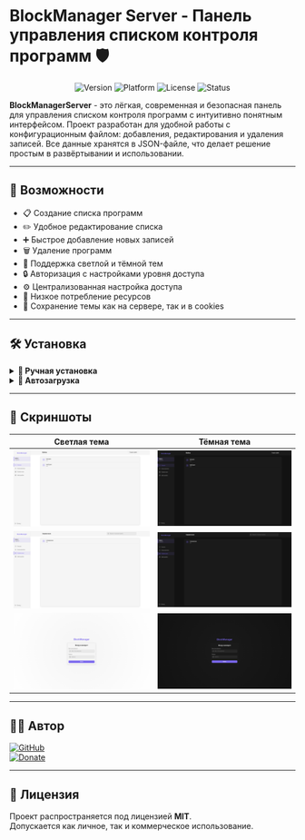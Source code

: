 # BlockManager Server - Панель управления списком контроля программ 🛡️

<div align="center">
  <img src="https://img.shields.io/badge/Version-1.0.0-blue" alt="Version">
  <img src="https://img.shields.io/badge/Platform-Windows-success" alt="Platform">
  <img src="https://img.shields.io/badge/License-MIT-green" alt="License">
  <img src="https://img.shields.io/badge/Status-Release-brightgreen" alt="Status">
</div>

**BlockManagerServer** - это лёгкая, современная и безопасная панель для управления списком контроля программ с интуитивно понятным интерфейсом. Проект разработан для удобной работы с конфигурационным файлом: добавления, редактирования и удаления записей. Все данные хранятся в JSON-файле, что делает решение простым в развёртывании и использовании.

---

## 🌟 Возможности

- 📋 Создание списка программ
- ✏️ Удобное редактирование списка
- ➕ Быстрое добавление новых записей
- 🗑️ Удаление программ
- 🌙 Поддержка светлой и тёмной тем
- 🔒 Авторизация с настройками уровня доступа
- ⚙️ Централизованная настройка доступа
- 🚀 Низкое потребление ресурсов
- 🎨 Сохранение темы как на сервере, так и в cookies

---

## 🛠️ Установка

<details>
<summary><b>🔧 Ручная установка</b></summary>

1. Скачайте [последнюю версию архива](https://github.com/dejavugd/BlockManagerServer/releases)
2. Распакуйте архив в удобное место
3. Запустите **BMServer.exe**
4. Перейдите по адресу http://{Ваш IP-адрес|DNS}:8083/
5. Создайте первого пользователя

</details>

<details>
<summary><b>🔄 Автозагрузка</b></summary>

1. Запустите программу **BMServer.exe**
2. В системном трее кликните правой кнопкой мыши по иконке программы
3. Выберите пункт "Открыть"
4. Активируйте опцию "Запускать при старте системы"
5. Перезагрузите компьютер

</details>

---

## 📸 Скриншоты

| Светлая тема | Тёмная тема |
|--------------|-------------|
| ![Главная страница](./img/HOME_LIGHT.png) | ![Главная страница](./img/HOME_DARK.png) |
| ![Справочник](./img/GUIDE_LIGHT.png) | ![Справочник](./img/GUIDE_DARK.png) |
| ![Авторизация](./img/LOGIN_LIGHT.png) | ![Авторизация](./img/LOGIN_DARK.png) |

---

## 👨‍💻 Автор

<div align="left">
  <a href="https://github.com/dejavugd">
    <img src="https://img.shields.io/badge/GitHub-dejavugd-blue?style=for-the-badge&logo=github" alt="GitHub">
  </a>
  <br>
  <a href="https://yoomoney.ru/to/4100115868712253">
    <img src="https://img.shields.io/badge/Поддержать-проект-orange?style=for-the-badge" alt="Donate">
  </a>
</div>

---

## 📜 Лицензия

Проект распространяется под лицензией **MIT**.  
Допускается как личное, так и коммерческое использование.
